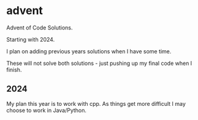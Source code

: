 # advent

Advent of Code Solutions. 

Starting with 2024. 

I plan on adding previous years solutions when I have some time. 

These will not solve both solutions - just pushing up my final code when I finish. 

## 2024 

My plan this year is to work with cpp. 
As things get more difficult I may choose to work in Java/Python. 
